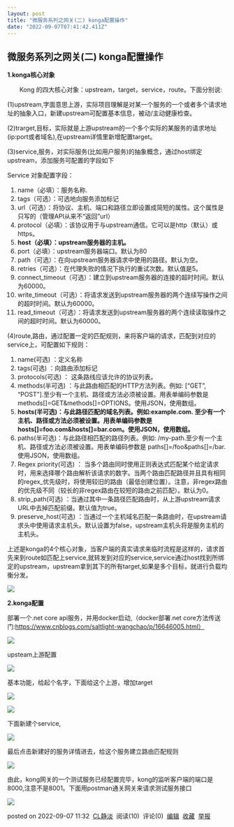 ```yaml
---
layout: post
title: "微服务系列之网关(二) konga配置操作"
date: "2022-09-07T07:41:42.411Z"
---
```

微服务系列之网关(二) konga配置操作
---------------------

**1.konga核心对象**

　　Kong 的四大核心对象：upstream，target，service，route。下面分别说:

(1)upstream,字面意思上游，实际项目理解是对某一个服务的一个或者多个请求地址的抽象入口，新建upstream可配置基本信息，被动/主动健康检查。

(2)trarget,目标，实际就是上游upstream的一个多个实际的某服务的请求地址(ip:port或者域名),在upstream详情里新增配置target。

(3)service,服务，对实际服务(比如用户服务)的抽象概念，通过host绑定upstream，添加服务可配置的字段如下

Service 对象配置字段：

1.  name（必填）：服务名称.
2.  tags（可选）：可选地向服务添加标记
3.  url（可选）：将协议、主机、端口和路径立即设置成简短的属性。这个属性是只写的（管理API从来不“返回”url）
4.  protocol（必填）：该协议用于与upstream通信。它可以是http（默认）或https。
5.  **host（必填）：upstream服务器的主机。**
6.  port（必填）：upstream服务器端口。默认为80
7.  path（可选）：在向upstream服务器请求中使用的路径。默认为空。
8.  retries（可选）：在代理失败的情况下执行的重试次数。默认值是5。
9.  connect\_timeout（可选）：建立到upstream服务器的连接的超时时间。默认为60000。
10.  write\_timeout（可选）：将请求发送到upstream服务器的两个连续写操作之间的超时时间。默认为60000。
11.  read\_timeout（可选）：将请求发送到upstream服务器的两个连续读取操作之间的超时时间。默认为60000。

(4)route,路由，通过配置一定的匹配规则，来将客户端的请求，匹配到对应的service上，可配置如下规则：

1.  name(可选) ：定义名称
2.  tags(可选) ：向路由添加标记
3.  protocols(可选) ： 这条路线应该允许的协议列表。
4.  methods(半可选) ：与此路由相匹配的HTTP方法列表。例如: \[“GET”, “POST”\].至少有一个主机、路径或方法必须被设置。用表单编码参数是methods\[\]=GET&methods\[\]=OPTIONS。使用JSON，使用数组。
5.  **hosts(半可选)：与此路径匹配的域名列表。例如:example.com. 至少有一个主机、路径或方法必须被设置。用表单编码参数是 hosts\[\]=foo.com&hosts\[\]=bar.com。使用JSON，使用数组。**
6.  paths(半可选)：与此路径相匹配的路径列表。例如: /my-path.至少有一个主机、路径或方法必须被设置。用表单编码参数是 paths\[\]=/foo&paths\[\]=/bar. 使用JSON，使用数组。
7.  Regex priority(可选) ： 当多个路由同时使用正则表达式匹配某个给定请求时，用来选择哪个路由解析该请求的数字。当两个路由匹配路径并且具有相同的regex\_优先级时，将使用较旧的路由（最低创建位置）。注意，非regex路由的优先级不同（较长的非regex路由在较短的路由之前匹配）。默认为0。
8.  strip\_path(可选) ：当通过其中一条路径匹配路由时，从上游upstream请求URL中去掉匹配前缀。默认值为true。
9.  preserve\_host(可选) ：当通过一个主机域名匹配一条路由时，在upstream请求头中使用请求主机头。默认设置为false，upstream主机头将是服务主机的主机头。

上述是konga的4个核心对象，当客户端的真实请求来临时流程是这样的，请求首先来到route如匹配上service,就转发到对应的service,service通过host找到所绑定的upstream，upstream拿到其下的所有target,如果是多个目标，就进行负载均衡分发。

![](https://img2022.cnblogs.com/blog/846824/202209/846824-20220907111322589-1398202617.png)

**2.konga配置**

部署一个.net core api服务，并用docker启动,（docker部署.net core方法传送门:https://www.cnblogs.com/saltlight-wangchao/p/16646005.html）

![](https://img2022.cnblogs.com/blog/846824/202209/846824-20220907111803774-1623889726.png)

upsteam上游配置

![](https://img2022.cnblogs.com/blog/846824/202209/846824-20220907111939564-1407620096.png)

基本功能，给起个名字，下面给这个上游，增加target

![](https://img2022.cnblogs.com/blog/846824/202209/846824-20220907112214278-1475218373.png)

![](https://img2022.cnblogs.com/blog/846824/202209/846824-20220907112218841-300771191.png)

下面新建个service,

![](https://img2022.cnblogs.com/blog/846824/202209/846824-20220907112519571-1966111676.png)

最后点击新建好的服务详情进去，给这个服务建立路由匹配规则

![](https://img2022.cnblogs.com/blog/846824/202209/846824-20220907112619870-1166172376.png)

由此，kong网关的一个测试服务已经配置完毕，kong的监听客户端的端口是8000,注意不是8001。下面用postman通关网关来请求测试服务接口

![](https://img2022.cnblogs.com/blog/846824/202209/846824-20220907113033713-567628947.png)

posted on 2022-09-07 11:32  [CL静淡](https://www.cnblogs.com/saltlight-wangchao/)  阅读(10)  评论(0)  [编辑](https://i.cnblogs.com/EditPosts.aspx?postid=16664792)  [收藏](javascript:void(0))  [举报](javascript:void(0))